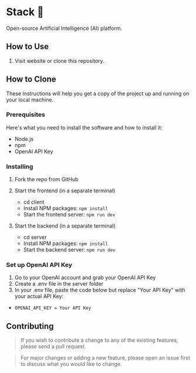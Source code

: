 # Stack 🤖

Open-source Artificial Intelligence (AI) platform.

## How to Use
1. Visit website or clone this repository.

## How to Clone
These instructions will help you get a copy of the project up and running on your local machine.

### Prerequisites

Here's what you need to install the software and how to install it:

- Node.js
- npm
- OpenAI API Key

### Installing

1. Fork the repo from GitHub

2. Start the frontend (in a separate terminal)
    - cd client
    - Install NPM packages: `npm install`
    - Start the frontend server: `npm run dev`

3. Start the backend (in a separate terminal)
    - cd server
    - Install NPM packages: `npm install`
    - Start the backend server: `npm run dev`

### Set up OpenAI API Key
1. Go to your OpenAI account and grab your OpenAI API Key
2. Create a .env file in the server folder
3. In your .env file, paste the code below but replace "Your API Key" with your actual API Key:
  - `OPENAI_API_KEY = Your API Key`

## Contributing

>If you wish to contribute a change to any of the existing features, please send a pull request.

>For major changes or adding a new feature, please open an issue first to discuss what you would like to change.
